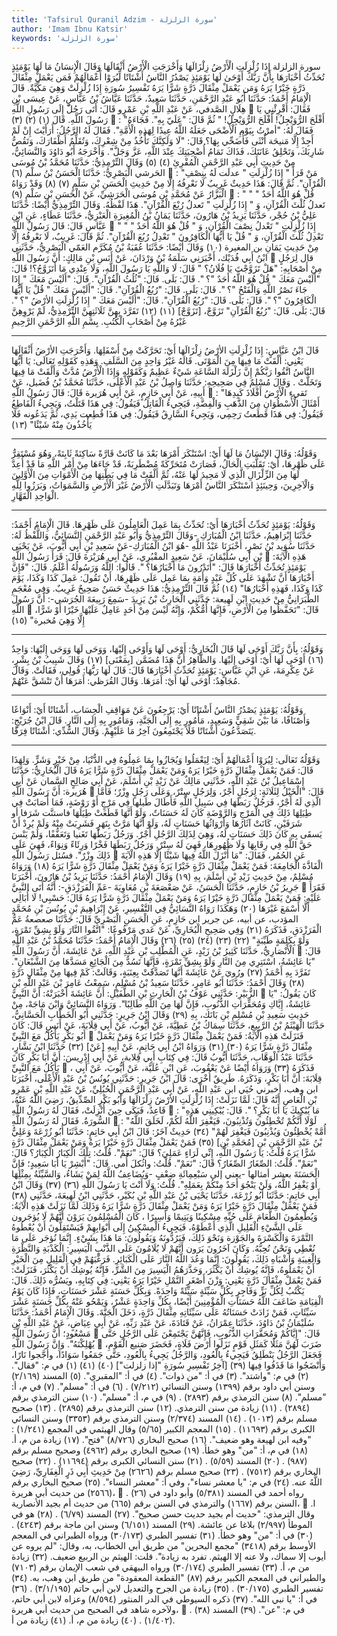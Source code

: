 ```yaml
---
title: 'Tafsirul Quranil Adzim - سورة الزلزلة'
author: 'Imam Ibnu Katsir'
keywords: 'سورة الزلزلة'
---
```


سورة الزلزلة
إِذَا زُلْزِلَتِ الْأَرْضُ زِلْزَالَهَا
وَأَخْرَجَتِ الْأَرْضُ أَثْقَالَهَا
وَقَالَ الْإِنسَانُ مَا لَهَا
يَوْمَئِذٍ تُحَدِّثُ أَخْبَارَهَا
بِأَنَّ رَبَّكَ أَوْحَىٰ لَهَا
يَوْمَئِذٍ يَصْدُرُ النَّاسُ أَشْتَاتًا لِّيُرَوْا أَعْمَالَهُمْ
فَمَن يَعْمَلْ مِثْقَالَ ذَرَّةٍ خَيْرًا يَرَهُ
وَمَن يَعْمَلْ مِثْقَالَ ذَرَّةٍ شَرًّا يَرَهُ
تَفْسِيرُ سُورَةِ إِذَا زُلْزِلَتْ
وَهِيَ مَكِّيَّةٌ.
قَالَ الْإِمَامُ أَحْمَدُ: حَدَّثَنَا أَبُو عَبْدِ الرَّحْمَنِ، حَدَّثَنَا سَعِيدٌ، حَدَّثَنَا عَيَّاشُ بْنُ عَبَّاسٍ، عَنْ عِيسَى بْنِ هِلَالٍ الصَّدفي، عَنْ عَبْدِ اللَّهِ بْنِ عَمْرٍو قَالَ: أَتَى رَجُلٌ إِلَى رَسُولِ اللَّهِ

فَقَالَ: أَقْرِئْنِي يَا رَسُولَ اللَّهِ. قَالَ
(١)
(٢)
(٣)

: "أَفْلَحَ الرُّوَيْجِلُ! أَفْلَحَ الرُّوَيْجِلُ! " ثُمَّ قَالَ: "عَلَيّ بِهِ". فَجَاءَهُ فَقَالَ لَهُ: "أمرْتُ بِيَوْمِ الْأَضْحَى جَعَلَهُ اللَّهُ عِيدًا لِهَذِهِ الْأُمَّةِ". فَقَالَ لَهُ الرَّجُلُ: أَرَأَيْتَ إِنْ لَمْ أَجِدْ إِلَّا مَنيحَة أُنْثَى فَأُضَحِّي بِهَا؟ قَالَ: "لَا وَلَكِنَّكَ تَأْخُذُ مِنْ شِعْرِكَ، وَتُقَلِّمُ أَظْفَارَكَ، وَتَقُصُّ شَارِبَكَ، وَتَحْلِقُ عَانَتَكَ، فَذَاكَ تَمَامُ أُضْحِيَتِكَ عِنْدَ اللَّهِ، عَزَّ وَجَلَّ".
وَأَخْرَجَهُ أَبُو دَاوُدَ وَالنَّسَائِيُّ، مِنْ حَدِيثِ أَبِي عَبْدِ الرَّحْمَنِ الْمُقْرِئِ
(٤)
(٥)
وَقَالَ التِّرْمِذِيُّ: حَدَّثَنَا مُحَمَّدُ بْنُ مُوسَى الحَرشي الْبَصْرِيُّ: حَدَّثَنَا الْحَسَنُ بْنُ سلْم
(٦)

: "مَنْ قَرَأَ " إِذَا زُلْزِلَتِ " عدلَت لَهُ بِنِصْفِ الْقُرْآنِ". ثُمَّ قَالَ: هَذَا حَدِيثٌ غَرِيبٌ لَا نَعْرِفُهُ إِلَّا مِنْ حَدِيثِ الْحَسَنِ بْنِ سَلْمٍ
(٧)
(٨)
وَقَدْ رَوَاهُ الْبَزَّارُ عَنْ مُحَمَّدِ بْنِ مُوسَى الْحَرَشِيِّ، عَنْ الْحَسَنِ بْنِ سَلْمٍ
(٩)

: " " قُلْ هُوَ اللَّهُ أَحَدٌ " تَعدلُ ثُلْثَ الْقُرْآنِ، وَ " إِذَا زُلْزِلَتِ " تَعدلُ رُبْعَ الْقُرْآنِ". هَذَا لَفْظُهُ.
وَقَالَ التِّرْمِذِيُّ أَيْضًا: حَدَّثَنَا عَلِيُّ بْنُ حُجْر، حَدَّثَنَا يَزِيدُ بْنُ هَارُونَ، حَدَّثَنَا يَمَانُ بْنُ الْمُغِيرَةِ الْعَنْزِيُّ، حَدَّثَنَا عَطَاءٍ، عَنِ ابْنِ عَبَّاسٍ قَالَ: قَالَ رَسُولُ اللَّهِ

" " إِذَا زُلْزِلَتِ " تَعْدلُ نِصْفَ الْقُرْآنِ، وَ " قُلْ هُوَ اللَّهُ أَحَدٌ " تَعْدِلُ ثُلْثَ الْقُرْآنِ، وَ " قُلْ يَا أَيُّهَا الْكَافِرُونَ " تَعْدِلُ رُبُعَ الْقُرْآنِ". ثُمَّ قَالَ: غَرِيبٌ، لَا نَعْرِفُهُ إِلَّا مِنْ حَدِيثِ يَمَانِ بن المغيرة
(١٠)
وَقَالَ أَيْضًا: حَدَّثَنَا عُقَبَةُ بْنُ مُكَرَّم العَمّي الْبَصْرِيُّ، حَدَّثَنِي ابْنُ أَبِي فُدَيْك، أَخْبَرَنِي سَلَمَةُ بْنُ وَرْدَانَ، عَنْ أَنَسِ بْنِ مَالِكٍ: أَنَّ رَسُولَ اللَّهِ

قال لِرَجُلٍ مِنْ أَصْحَابِهِ: "هَلْ تَزَوَّجْتَ يَا فُلَانُ؟ " قَالَ: لَا وَاللَّهِ يَا رَسُولَ اللَّهِ، وَلَا عِنْدِي مَا أَتَزَوَّجُ؟! قَالَ: "أَلَيْسَ مَعَكَ " قُلْ هُوَ اللَّهُ أَحَدٌ "؟ ". قَالَ: بَلَى. قَالَ: "ثُلُثُ الْقُرْآنِ". قَالَ: "أَلَيْسَ مَعَكَ " إِذَا جَاءَ نَصْرُ اللَّهِ وَالْفَتْحُ "؟ ". قَالَ: بَلَى. قَالَ: "رُبُعُ الْقُرْآنِ". قَالَ: "أَلَيْسَ مَعَكَ " قُلْ يَا أَيُّهَا الْكَافِرُونَ "؟ ". قَالَ: بَلَى. قَالَ: "رُبُعُ الْقُرْآنِ". قَالَ: "أَلَيْسَ مَعَكَ " إِذَا زُلْزِلَتِ الأرْضُ "؟ ". قَالَ: بَلَى. قَالَ: "رُبُعُ الْقُرْآنِ" تَزَوَّجْ، [تَزَوَّجْ]
(١١)
(١٢)
تَفَرَّدَ بِهِنَّ ثَلَاثَتِهِنَّ التِّرْمِذِيُّ، لَمْ يَرْوِهِنَّ غَيْرُهُ مِنْ أَصْحَابِ الْكُتُبِ.
بِسْمِ اللَّهِ الرَّحْمَنِ الرَّحِيمِ
* * *
قَالَ ابْنُ عَبَّاسٍ:
إِذَا زُلْزِلَتِ الأرْضُ زِلْزَالَهَا
أَيْ: تَحَرَّكَتْ مِنْ أَسْفَلِهَا.
وَأَخْرَجَتِ الأرْضُ أَثْقَالَهَا
يَعْنِي: أَلْقَتْ مَا فِيهَا مِنَ الْمَوْتَى. قَالَهُ غَيْرُ وَاحِدٍ مِنَ السَّلَفِ. وَهَذِهِ كَقَوْلِهِ تَعَالَى:
يَا أَيُّهَا النَّاسُ اتَّقُوا رَبَّكُمْ إِنَّ زَلْزَلَةَ السَّاعَةِ شَيْءٌ عَظِيمٌ
وَكَقَوْلِهِ
وَإِذَا الْأَرْضُ مُدَّتْ وَأَلْقَتْ مَا فِيهَا وَتَخَلَّتْ
.
وَقَالَ مُسْلِمٌ فِي صَحِيحِهِ: حَدَّثَنَا وَاصِلُ بْنُ عَبْدِ الْأَعْلَى، حَدَّثَنَا مُحَمَّدُ بْنُ فُضَيل، عَنْ أَبِيهِ، عَنْ أَبِي حَازِمٍ، عَنْ أَبِي هُرَيرة قَالَ: قَالَ رَسُولُ اللَّهِ

: "تَقيء الْأَرْضُ أَفْلَاذَ كَبِدِهَا أَمْثَالَ الْأُسْطُوَانِ مِنَ الذَّهَبِ وَالْفِضَّةِ، فَيَجِيءُ الْقَاتِلُ فَيَقُولُ: فِي هَذَا قَتَلْتُ، وَيَجِيءُ الْقَاطِعُ فَيَقُولُ: فِي هَذَا قَطَعتُ رَحِمِي، وَيَجِيءُ السَّارِقُ فَيَقُولُ: فِي هَذَا قُطِعت يَدِي، ثُمَّ يَدَعُونه فَلَا يَأْخُذُونَ مِنْهُ شَيْئًا"
(١٣)
* * *
وَقَوْلُهُ:
وَقَالَ الإنْسَانُ مَا لَهَا
أَيْ: اسْتَنْكَرَ أَمْرَهَا بَعْدَ مَا كَانَتْ قَارَّةً سَاكِنَةً ثَابِتَةً، وَهُوَ مُسْتَقِرٌّ عَلَى ظَهْرِهَا، أَيْ: تَقَلَّبَتِ الْحَالُ، فَصَارَتْ مُتَحَرِّكَةً مُضْطَرِبَةً، قَدْ جَاءَهَا مِنْ أَمْرِ اللَّهِ مَا قَدْ أُعِدَّ لَهَا مِنَ الزِّلْزَالِ الَّذِي لَا مَحِيدَ لَهَا عَنْهُ، ثُمَّ أَلْقَتْ مَا فِي بَطْنِهَا مِنَ الْأَمْوَاتِ مِنَ الْأَوَّلِينَ وَالْآخِرِينَ، وَحِينَئِذٍ اسْتَنْكَرَ النَّاسُ أَمْرَهَا وَتَبَدَّلَتِ الْأَرْضُ غَيْرَ الْأَرْضِ وَالسَّمَوَاتُ، وَبَرَزُوا لِلَّهِ الْوَاحِدِ الْقَهَّارِ.
* * *
وَقَوْلُهُ:
يَوْمَئِذٍ تُحَدِّثُ أَخْبَارَهَا
أَيْ: تُحَدِّثُ بِمَا عَمِلَ الْعَامِلُونَ عَلَى ظَهْرِهَا.
قَالَ الْإِمَامُ أَحْمَدُ: حَدَّثَنَا إِبْرَاهِيمُ، حَدَّثَنَا ابْنُ الْمُبَارَكِ -وَقَالَ التِّرْمِذِيُّ وَأَبُو عَبْدِ الرَّحْمَنِ النَّسَائِيُّ، وَاللَّفْظُ لَهُ: حَدَّثَنَا سُوَيد بْنُ نَصْرٍ، أَخْبَرَنَا عَبْدُ اللَّهِ -هُوَ ابْنُ الْمُبَارَكِ-عَنْ سَعِيدِ بْنِ أَبِي أَيُّوبَ، عَنْ يَحْيَى بْنِ أَبِي سُلَيْمَانَ، عَنْ سَعِيدٍ المقْبُرِي، عَنْ أَبِي هُرَيْرَةَ قَالَ: قَرَأَ رَسُولُ اللَّهِ

هَذِهِ الْآيَةَ:
يَوْمَئِذٍ تُحَدِّثُ أَخْبَارَهَا
قَالَ: "أَتَدْرُونَ مَا أَخْبَارُهَا؟ ". قَالُوا: اللَّهُ وَرَسُولُهُ أَعْلَمُ. قَالَ: "فَإِنَّ أَخْبَارَهَا أَنَّ تَشْهَدَ عَلَى كُلِّ عَبْدٍ وَأَمَةٍ بِمَا عَمِل عَلَى ظَهْرِهَا، أَنْ تَقُولَ: عَمِلَ كَذَا وَكَذَا، يَوْمَ كَذَا وَكَذَا، فَهَذِهِ أَخْبَارُهَا"
(١٤)
ثُمَّ قَالَ التِّرْمِذِيُّ: هَذَا حَدِيثٌ حَسَنٌ صَحِيحٌ غَرِيبٌ.
وَفِي مُعْجَمِ الطَّبَرَانِيُّ مِنْ حَدِيثِ ابْنِ لَهِيعة: حَدَّثَنِي الْحَارِثُ بْنُ يَزِيدَ -سَمِعَ رَبِيعَةَ الجُرَشي-: أَنَّ رَسُولَ اللَّهِ

قَالَ: "تَحَفَّظُوا مِنَ الْأَرْضِ، فَإِنَّهَا أُمُّكُمْ، وَإِنَّهُ لَيْسَ مِنْ أَحَدٍ عَامِلٌ عَلَيْهَا خَيْرًا أَوْ شَرًّا، إِلَّا وَهِيَ مُخبرة"
(١٥)
* * *
وَقَوْلُهُ:
بِأَنَّ رَبَّكَ أَوْحَى لَهَا
قَالَ الْبُخَارِيُّ: أَوْحَى لَهَا وَأَوْحَى إِلَيْهَا، وَوَحَى لَهَا وَوَحَى إِلَيْهَا: وَاحِدٌ
(١٦)
أَوْحَى لَهَا
أَيْ: أَوْحَى إِلَيْهَا.
وَالظَّاهِرُ أَنَّ هَذَا مُضَمَّن [بِمَعْنَى]
(١٧)
وَقَالَ شَبِيبُ بْنُ بِشْرٍ، عَنْ عِكْرِمَةَ، عَنِ ابْنِ عَبَّاسٍ:
يَوْمَئِذٍ تُحَدِّثُ أَخْبَارَهَا
قَالَ: قَالَ لَهَا رَبُّهَا: قُولِي، فَقَالَتْ.
وَقَالَ مُجَاهِدٌ:
أَوْحَى لَهَا
أَيْ: أَمَرَهَا. وَقَالَ القُرَظي: أَمَرَهَا أَنْ تَنْشَقَّ عَنْهُمْ.
* * *
وَقَوْلُهُ:
يَوْمَئِذٍ يَصْدُرُ النَّاسُ أَشْتَاتًا
أَيْ: يَرْجِعُونَ عَنْ مَوَاقِفِ الْحِسَابِ،
أَشْتَاتًا
أَيْ: أَنْوَاعًا وَأَصْنَافًا، مَا بَيْنَ شَقِيٍّ وَسَعِيدٍ، مَأْمُورٍ بِهِ إِلَى الْجَنَّةِ، وَمَأْمُورٍ بِهِ إِلَى النَّارِ.
قَالَ ابْنُ جُرَيْجٍ: يَتَصَدَّعُونَ أَشْتَاتًا فَلَا يَجْتَمِعُونَ آخِرُ مَا عَلَيْهِمْ.
وَقَالَ السُّدِّي:
أَشْتَاتًا
فِرَقًا.
* * *
وَقَوْلُهُ تَعَالَى:
لِيُرَوْا أَعْمَالَهُمْ
أَيْ: لِيَعْمَلُوا وَيُجَازُوا بِمَا عَمِلُوهُ فِي الدُّنْيَا، مِنْ خَيْرٍ وَشَرٍّ. وَلِهَذَا قَالَ:
فَمَنْ يَعْمَلْ مِثْقَالَ ذَرَّةٍ خَيْرًا يَرَهُ وَمَنْ يَعْمَلْ مِثْقَالَ ذَرَّةٍ شَرًّا يَرَهُ
قَالَ الْبُخَارِيُّ: حَدَّثَنَا إِسْمَاعِيلُ بْنُ عَبْدِ اللَّهِ، حَدَّثَنِي مَالِكٌ عَنْ زَيْدِ بْنِ أَسْلَمَ، عَنْ أَبِي صَالِحٍ السَّمان عَنْ أَبِي هُرَيرة: أَنَّ رَسُولَ اللَّهِ

قَالَ: "الْخَيْلُ لِثَلَاثَةٍ: لِرَجُلٍ أَجْرٌ، وَلِرَجُلٍ سِتْرٌ، وَعَلَى رَجُلٍ وِزْرٌ؛ فَأَمَّا الَّذِي لَهُ أَجْرٌ، فَرَجُلٌ رَبَطَهَا فِي سَبِيلِ اللَّهِ فَأَطَالَ طَيلها فِي مَرْجٍ أَوْ رَوْضَةٍ، فَمَا أَصَابَتْ فِي طِيَلِهَا ذَلِكَ فِي الْمَرْجِ وَالرَّوْضَةِ كَانَ لَهُ حَسَنَاتٌ، وَلَوْ أَنَّهَا قَطَعَتْ طِيَلَهَا فاستنَّت شَرَفا أو شَرَفَيْنِ، كَانَتْ آثَارُهَا وَأَرْوَاثُهَا حَسَنَاتٍ لَهُ، وَلَوْ أَنَّهَا مَرَّتْ بِنَهَرٍ فَشَرِبَتْ مِنْهُ وَلَمْ يُرِدْ أَنْ يَسقَى بِهِ كَانَ ذَلِكَ حَسَنَاتٍ لَهُ، وَهِيَ لِذَلِكَ الرَّجُلِ أَجْرٌ. وَرَجُلٌ رَبَطَهَا تَغَنيا وَتَعَفُّفًا، وَلَمْ يَنْسَ حَقَّ اللَّهِ فِي رِقَابِهَا وَلَا ظُهُورِهَا، فَهِيَ لَهُ سِتْرٌ. وَرَجُلٌ رَبَطَهَا فَخْرًا وَرِئَاءً وَنِوَاءً، فَهِيَ عَلَى ذَلِكَ وِزْرٌ". فسُئل رَسُولُ اللَّهِ

عَنِ الحُمُر، فَقَالَ: "مَا أَنْزَلَ اللَّهُ فِيهَا شَيْئًا إِلَّا هَذِهِ الْآيَةَ الْفَاذَّةَ الْجَامِعَةَ:
فَمَنْ يَعْمَلْ مِثْقَالَ ذَرَّةٍ خَيْرًا يَرَهُ وَمَنْ يَعْمَلْ مِثْقَالَ ذَرَّةٍ شَرًّا يَرَهُ
(١٨)
وَرَوَاهُ مُسْلِمٌ، مِنْ حَدِيثِ زَيْدِ بْنِ أَسْلَمَ، بِهِ
(١٩)
وَقَالَ الْإِمَامُ أَحْمَدُ: حَدَّثَنَا يَزِيدُ بْنُ هَارُونَ، أَخْبَرَنَا جَرِيرُ بْنُ حَازِمٍ، حَدَّثَنَا الْحَسَنُ، عَنْ صَعْصَعَةَ بْنِ مُعَاوِيَةَ -عَمِّ الْفَرَزْدَقِ-: أَنَّهُ أَتَى النَّبِيَّ

فَقَرَأَ عَلَيْهِ:
فَمَنْ يَعْمَلْ مِثْقَالَ ذَرَّةٍ خَيْرًا يَرَهُ وَمَنْ يَعْمَلْ مِثْقَالَ ذَرَّةٍ شَرًّا يَرَهُ
قَالَ: حَسْبِي! لَا أُبَالِي أَلَّا أَسْمَعَ غَيْرَهَا
(٢٠)
وَهَكَذَا رَوَاهُ النَّسَائِيُّ فِي التَّفْسِيرِ، عَنْ إِبْرَاهِيمَ بْنِ يُونُسَ بْنِ مُحَمَّدٍ المؤدب، عن أبيه، عن جرير ابن حَازِمٍ، عَنِ الْحَسَنِ الْبَصْرِيِّ قَالَ: حَدَّثَنَا صعصعةُ عَمُّ الْفَرَزْدَقِ، فَذَكَرَهُ
(٢١)
وَفِي صَحِيحِ الْبُخَارِيِّ، عَنْ عَدي مَرْفُوعًا: "اتَّقُوا النَّارَ وَلَوْ بِشِقِّ تَمْرَةٍ، وَلَوْ بِكَلِمَةٍ طَيِّبَةٍ"
(٢٢)
(٢٣)
(٢٤)
(٢٥)
(٢٦)
وَقَالَ الْإِمَامُ أَحْمَدُ: حَدَّثَنَا مُحَمَّدُ بْنُ عَبْدِ اللَّهِ الْأَنْصَارِيُّ، حَدَّثَنَا كَثِيرُ بْنُ زَيْدٍ، عَنِ الْمُطَّلِبِ بْنِ عَبْدِ اللَّهِ، عَنْ عَائِشَةَ، أَنَّ رَسُولَ اللَّهِ

قَالَ: "يَا عَائِشَةُ، اسْتَتِرِي مِنَ النَّارِ وَلَوْ بِشِقِّ تَمْرَةٍ، فَإِنَّهَا تَسُدُّ مِنَ الْجَائِعِ مَسَدَّهَا مِنَ الشَّبْعَانِ". تَفَرَّدَ بِهِ أَحْمَدُ
(٢٧)
ورُويَ عَنْ عَائِشَةَ أَنَّهَا تَصَدَّقَتْ بِعِنَبَةٍ، وَقَالَتْ: كَمْ فِيهَا مِنْ مِثْقَالِ ذَرَّةٍ
(٢٨)
وَقَالَ أَحْمَدُ: حَدَّثَنَا أَبُو عَامِرٍ، حَدَّثَنَا سَعِيدُ بْنُ مُسْلِمٍ، سَمِعْتُ عَامِرَ بْنَ عَبْدِ اللَّهِ بْنِ الزُّبَيْرِ: حَدَّثَنِي عَوْفُ بْنُ الْحَارِثِ بْنِ الطُّفَيْلِ: أَنَّ عَائِشَةَ أَخْبَرَتْهُ: أَنَّ النَّبِيَّ

كَانَ يَقُولُ: "يَا عَائِشَةُ، إِيَّاكِ وَمُحَقِّرَاتِ الذُّنُوبِ، فَإِنَّ لَهَا مِنَ اللَّهِ طَالِبًا".
وَرَوَاهُ النَّسَائِيَّ وَابْنَ مَاجَهْ، مِنْ حَدِيثِ سَعِيدِ بْنِ مُسْلِمِ بْنِ بَانَك، بِهِ
(٢٩)
وَقَالَ ابْنُ جَرِيرٍ: حَدَّثَنِي أَبُو الْخَطَّابِ الْحَسَّانِيُّ، حَدَّثَنَا الْهَيْثَمُ بْنُ الرَّبِيعِ، حَدَّثَنَا سِمَاكُ بْنُ عَطِيَّةَ، عَنْ أَيُّوبُ، عَنْ أَبِي قِلَابَةَ، عَنْ أَنَسٍ قَالَ: كَانَ أَبُو بَكْرٍ يَأْكُلُ مَعَ النَّبِيِّ

فَنَزَلَتْ هَذِهِ الْآيَةُ:
فَمَنْ يَعْمَلْ مِثْقَالَ ذَرَّةٍ خَيْرًا يَرَهُ وَمَنْ يَعْمَلْ مِثْقَالَ ذَرَّةٍ شَرًّا يَرَهُ
(٣٠)
(٣١)
وَرَوَاهُ ابْنُ أَبِي حَاتِمٍ، عَنْ أَبِيهِ [عَنْ]
(٣٢)
حَدَّثَنَا ابْنُ بَشَّارٍ، حَدَّثَنَا عَبْدُ الْوَهَّابِ، حَدَّثَنَا أَيُّوبُ قَالَ: فِي كِتَابِ أَبِي قِلابة، عَنْ أَبِي إِدْرِيسَ: أَنَّ أَبَا بَكْرٍ كَانَ يَأْكُلُ مَعَ النَّبِيِّ

، فَذَكَرَهُ
(٣٣)
وَرَوَاهُ أَيْضًا عَنْ يَعْقُوبَ، عَنِ ابْنِ عُلَيَّة، عَنْ أَيُّوبَ، عَنْ أَبِي قِلَابَةَ: أَنَّ أَبَا بَكْرٍ، وَذَكَرَهُ.
طَرِيقٌ أُخْرَى: قَالَ ابْنُ جَرِيرٍ: حَدَّثَنِي يُونُسُ بْنُ عَبْدِ الْأَعْلَى، أَخْبَرَنَا ابن وهب، أخبرني حُيَي ابن عَبْدِ اللَّهِ، عَنْ أَبِي عَبْدِ الرَّحْمَنِ الْحُبُلِيِّ، عَنْ عَبْدِ اللَّهِ بْنِ عَمْرِو بْنِ الْعَاصِ أَنَّهُ قَالَ: لَمَّا نَزَلَتْ:
إِذَا زُلْزِلَتِ الأرْضُ زِلْزَالَهَا
وَأَبُو بَكْرٍ الصِّدِّيقُ، رَضِيَ اللَّهُ عَنْهُ، قَاعِدٌ، فَبَكَى حِينَ أُنْزِلَتْ، فَقَالَ لَهُ رَسُولُ اللَّهِ

: "مَا يُبْكِيكَ يَا أَبَا بَكْرٍ؟ ". قَالَ: يُبْكِينِي هَذِهِ السُّورَةُ. فَقَالَ لَهُ رَسُولُ اللَّهِ

: "لَوْلَا أَنَّكُمْ تُخْطِئُونَ وَتُذْنِبُونَ، فَيَغْفِرَ اللَّهُ لَكُمْ، لَخَلَقَ اللَّهُ أُمَّةً يُخْطِئُونَ وَيُذْنِبُونَ فَيَغْفِرَ لَهُمْ"
(٣٤)
حَدِيثٌ آخَرُ: قَالَ ابْنُ أَبِي حَاتِمٍ: حَدَّثَنَا أَبُو زُرْعَةَ وَعَلِيُّ بْنُ عَبْدِ الرَّحْمَنِ بْنِ [مُحَمَّدِ بْنِ]
(٣٥)
فَمَنْ يَعْمَلْ مِثْقَالَ ذَرَّةٍ خَيْرًا يَرَهُ وَمَنْ يَعْمَلْ مِثْقَالَ ذَرَّةٍ شَرًّا يَرَهُ
قُلْتُ: يَا رَسُولَ اللَّهِ، إِنِّي لَرَاءٍ عَمَلِيَ؟ قَالَ: "نَعَمْ". قُلْتُ: تِلْكَ الْكِبَارُ الْكِبَارُ؟ قَالَ: "نَعَمْ". قُلْتُ: الصِّغَارُ الصِّغَارُ؟ قَالَ: "نَعَمْ". قُلْتُ: واثُكلَ أُمي. قَالَ: "أَبْشِرْ يَا أَبَا سَعِيدٍ؛ فَإِنَّ الْحَسَنَةَ بعشر أمثالها -يعني إلى سَبْعِمِائَةِ ضِعْفٍ -وَيُضَاعِفُ اللَّهُ لِمَنْ يَشَاءُ، وَالسَّيِّئَةُ بِمِثْلِهَا أَوْ يَغْفِرُ اللَّهُ، وَلَنْ يَنْجُوَ أَحَدٌ مِنْكُمْ بِعَمَلِهِ". قُلْتُ: وَلَا أَنْتَ يَا رَسُولَ اللَّهِ
(٣٦)
(٣٧)
وَقَالَ ابْنُ أَبِي حَاتِمٍ: حَدَّثَنَا أَبُو زُرْعَةَ، حَدَّثَنَا يَحْيَى بْنُ عَبْدِ اللَّهِ بْنِ بُكَيْر، حَدَّثَنِي ابْنُ لَهِيعَةَ، حَدَّثَنِي
(٣٨)
فَمَنْ يَعْمَلْ مِثْقَالَ ذَرَّةٍ خَيْرًا يَرَهُ وَمَنْ يَعْمَلْ مِثْقَالَ ذَرَّةٍ شَرًّا يَرَهُ
وَذَلِكَ لَمَّا نَزَلَتْ هَذِهِ الْآيَةُ:
وَيُطْعِمُونَ الطَّعَامَ عَلَى حُبِّهِ مِسْكِينًا وَيَتِيمًا وَأَسِيرًا
، كَانَ الْمُسْلِمُونَ يَرَوْنَ أَنَّهُمْ لَا يُؤجَرون عَلَى الشَّيْءِ الْقَلِيلِ الَّذِي أَعْطَوْهُ، فَيَجِيءُ الْمِسْكِينُ إِلَى أَبْوَابِهِمْ فَيَسْتَقِلُّونَ أَنْ يُعْطُوهُ التَّمْرَةَ وَالْكَسْرَةَ والجَوْزة وَنَحْوَ ذَلِكَ، فَيَرُدُّونَهُ وَيَقُولُونَ: مَا هَذَا بِشَيْءٍ. إِنَّمَا نُؤجَر عَلَى مَا نُعْطِي وَنَحْنُ نُحِبُّهُ. وَكَانَ آخَرُونَ يَرَون أَنَّهُمْ لَا يُلَامُونَ عَلَى الذَّنْبِ الْيَسِيرِ: الْكَذْبَةِ وَالنَّظْرَةِ وَالْغِيبَةِ وَأَشْبَاهِ ذَلِكَ، يَقُولُونَ: إِنَّمَا وَعُدَ اللَّهُ النَّارَ عَلَى الْكَبَائِرِ. فَرَغَّبَهُمْ فِي الْقَلِيلِ مِنَ الْخَيْرِ أَنْ يَعْمَلُوهُ، فَإِنَّهُ يُوشِكُ أَنْ يَكْثُرَ، وَحَذَّرَهُمُ الْيَسِيرَ مِنَ الشَّرِّ، فَإِنَّهُ يُوشِكُ أَنْ يَكْثُرَ، فَنَزَلَتْ:
فَمَنْ يَعْمَلْ مِثْقَالَ ذَرَّةٍ
يَعْنِي: وَزْنَ أَصْغَرِ النَّمْلِ
خَيْرًا يَرَهُ
يَعْنِي: فِي كِتَابِهِ، ويَسُرُّه ذَلِكَ. قَالَ: يَكْتُبُ لِكُلِّ بَرٍّ وَفَاجِرٍ بِكُلِّ سَيِّئَةٍ سَيِّئَةً وَاحِدَةً. وَبِكُلِّ حَسَنَةٍ عَشْرَ حَسَنَاتٍ، فَإِذَا كَانَ يَوْمُ الْقِيَامَةِ ضَاعَفَ اللَّهُ حَسَنَاتِ الْمُؤْمِنِينَ أَيْضًا، بِكُلِّ وَاحِدَةٍ عَشْرٌ، وَيَمْحُو عَنْهُ بِكُلِّ حَسَنَةٍ عَشْرَ سَيِّئَاتٍ، فَمَنْ زَادَتْ حَسَنَاتُهُ عَلَى سَيِّئَاتِهِ مِثْقَالَ ذَرَّةٍ، دَخَلَ الْجَنَّةَ.
وَقَالَ الْإِمَامُ أَحْمَدُ: حَدَّثَنَا سُلَيْمَانُ بْنُ دَاوُدَ، حَدَّثَنَا عِمْرَانُ، عَنْ قَتَادَةَ، عَنْ عَبْدِ رَبِّهِ، عَنْ أَبِي عِيَاضٍ، عَنْ عَبْدِ اللَّهِ بْنِ مَسْعُودٍ؛ أَنَّ رَسُولَ اللَّهِ

قَالَ: "إِيَّاكُمْ وَمُحَقَّرَاتِ الذُّنُوبِ، فَإِنَّهُنَّ يَجْتَمِعْنَ عَلَى الرَّجُلِ حَتَّى يُهْلِكْنَهُ". وَإِنَّ رَسُولَ اللَّهِ

ضَرَبَ لَهُنَّ مَثَلًا كَمَثَلِ قَوْمٍ نَزَلُوا أَرْضَ فَلَاةٍ، فَحَضَرَ صَنيع الْقَوْمِ، فَجَعَلَ الرَّجُلُ يَنْطَلِقُ فَيَجِيءُ بِالْعُودِ، وَالرَّجُلُ يَجِيءُ بِالْعُودِ، حَتَّى جَمَعُوا سَوَادًا، وأجَّجوا نَارًا، وَأَنْضَجُوا مَا قَذَفُوا فِيهَا
(٣٩)
[آخِرُ تَفْسِيرِ سُورَةِ "إذا زلزلت"]
(٤٠)
(٤١)
(١)
في م: "فقال".
(٢)
في م: "واشتد".
(٣)
في أ: "من ذوات".
(٤)
في أ: "المقبري".
(٥)
المسند (٢/١٦٩) وسنن أبي داود برقم (١٣٩٩) وسنن النسائي (٧/٢١٢) .
(٦)
في أ: "مسلم".
(٧)
في م، أ: "مسلم".
(٨)
سنن الترمذي برقم (٢٨٩٣) .
(٩)
في م، أ: "مسلم".
(١٠)
سنن الترمذي برقم (٢٨٩٤) .
(١١)
زيادة من سنن الترمذي.
(١٢)
سنن الترمذي برقم (٢٨٩٥) .
(١٣)
صحيح مسلم برقم (١٠١٣) .
(١٤)
المسند (٢/٣٧٤) وسنن الترمذي برقم (٣٣٥٣) وسنن النسائي الكبرى برقم (١١٦٩٣) .
(١٥)
المعجم الكبير (٥/٦٥) وقال الهيثمي في المجمع (١/٢٤١) : "وفيه ابن لهيعة وهو ضعيف".
(١٦)
صحيح البخاري (٨/٧٢٦) "فتح".
(١٧)
زيادة من م، أ.
(١٨)
في م، أ: "من" وهو خطأ.
(١٩)
صحيح البخاري برقم (٤٩٦٢) وصحيح مسلم برقم (٩٨٧) .
(٢٠)
المسند (٥/٥٩) .
(٢١)
سنن النسائي الكبرى برقم (١١٦٩٤) .
(٢٢)
صحيح البخاري برقم (٧٥١٢) .
(٢٣)
صحيح مسلم برقم (٢٦٢٦) مِنْ حَدِيثِ أَبِي ذَرٍ الْغِفَارِيِّ، رَضِيَ اللَّهُ عنه.
(٢٤)
في م: "يا معشر نساء"، وفي أ: "معشر النساء".
(٢٥)
صحيح البخاري برقم (٢٥٦٦) من حديث أبي هريرة،

.
(٢٦)
رواه أحمد في المسند (٥/٣٨١) وأبو داود في السنن برقم (١٦٦٧) والترمذي في السنن برقم (٦٦٥) من حديث أم بجيد الأنصارية،

ا. وقال الترمذي: "حديث أم بجيد حديث حسن صحيح".
(٢٧)
المسند (٦/٧٩) .
(٢٨)
هو في الموطأ (٢/٩٩٧) بلاغا عن عائشة.
(٢٩)
المسند (٦/١٥١) وسنن ابن ماجة برقم (٤٢٤٣) .
(٣٠)
في أ: "من" وهو خطأ.
(٣١)
تفسير الطبري (٣٠/١٧٣) ورواه الطبراني في المعجم الأوسط برقم (٣٤١٨) "مجمع البحرين" من طريق أبي الخطاب، به، وقال: "لم يروه عن أيوب إلا سماك، ولا عنه إلا الهيثم. تفرد به زيادة". قلت: الهيثم بن الربيع ضعيف.
(٣٢)
زيادة من م، أ.
(٣٣)
تفسير الطبري (٣٠/١٧٤) ورواه البيهقي في شعب الإيمان برقم (٧١٠٣) والطبراني في المعجم الكبير برقم (٨٧) "القطعة المعقودة" من طريق ابن وهب، به.
(٣٤)
تفسير الطبري (٣٠/١٧٥) .
(٣٥)
زيادة من الجرح والتعديل لابن أبي حاتم (٣/١/١٩٥) .
(٣٦)
في أ: "يا نبي الله".
(٣٧)
ذكره السيوطي في الدر المنثور (٨/٥٩٤) وعزاه لابن أبي حاتم، ولآخره شاهد في الصحيح من حديث أبي هريرة،

.
(٣٨)
في م: "عن".
(٣٩)
المسند (١/٤٠٢) .
(٤٠)
زيادة من م، أ.
(٤١)
زيادة من أ.